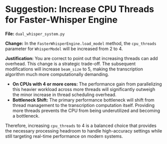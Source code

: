 # Suggestion: Increase CPU Threads for Faster-Whisper Engine

**File:** `dual_whisper_system.py`

**Change:** In the `FasterWhisperEngine.load_model` method, the `cpu_threads` parameter for `WhisperModel` will be increased from 2 to 4.

**Justification:**
You are correct to point out that increasing threads can add overhead. This change is a strategic trade-off. The subsequent modifications will increase `beam_size` to 5, making the transcription algorithm much more computationally demanding.

- **On CPUs with 4 or more cores:** The performance gain from parallelizing this heavier workload across more threads will significantly outweigh the minor increase in thread scheduling overhead.
- **Bottleneck Shift:** The primary performance bottleneck will shift from thread management to the transcription computation itself. Providing more threads prevents the CPU from being underutilized and becoming a bottleneck.

Therefore, increasing `cpu_threads` to 4 is a balanced choice that provides the necessary processing headroom to handle high-accuracy settings while still targeting real-time performance on modern systems.

